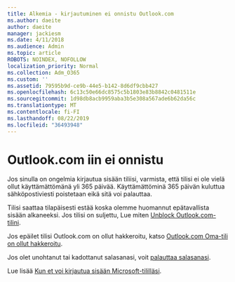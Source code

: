 ```yaml
---
title: Alkemia - kirjautuminen ei onnistu Outlook.com
ms.author: daeite
author: daeite
manager: jackiesm
ms.date: 4/11/2018
ms.audience: Admin
ms.topic: article
ROBOTS: NOINDEX, NOFOLLOW
localization_priority: Normal
ms.collection: Adm_O365
ms.custom: ''
ms.assetid: 79595b9d-ce9b-44e5-b142-8d6df9cbb427
ms.openlocfilehash: 6c13c50e66dc8575c5b1803e83b8842c0481511e
ms.sourcegitcommit: 1d98db8acb9959aba3b5e308a567ade6b62da56c
ms.translationtype: MT
ms.contentlocale: fi-FI
ms.lasthandoff: 08/22/2019
ms.locfileid: "36493948"
---
```

# <a name="cant-sign-in-to-outlookcom"></a>Outlook.com iin ei onnistu

Jos sinulla on ongelmia kirjautua sisään tiliisi, varmista, että tilisi ei ole vielä ollut käyttämättömänä yli 365 päivää. Käyttämättöminä 365 päivän kuluttua sähköpostiviesti poistetaan eikä sitä voi palauttaa.
  
Tilisi saattaa tilapäisesti estää koska olemme huomannut epätavallista sisään alkaneeksi. Jos tilisi on suljettu, Lue miten [Unblock Outlook.com-tilini](https://support.office.com/article/f4ad2701-d166-4d8b-8a6a-9af2a1f8a4c4.aspx). 
  
Jos epäilet tilisi Outlook.com on ollut hakkeroitu, katso [Outlook.com Oma-tili on ollut hakkeroitu](https://support.office.com/article/35993ac5-ac2f-494e-aacb-5232dda453d8.aspx).
  
Jos olet unohtanut tai kadottanut salasanasi, voit [palauttaa salasanasi](https://go.microsoft.com/fwlink/p/?LinkID=242804).
  
Lue lisää [Kun et voi kirjautua sisään Microsoft-tililläsi](https://go.microsoft.com/fwlink/p/?linkid=837479).
  


